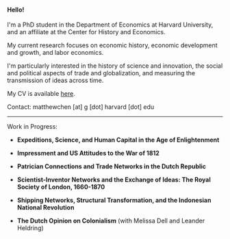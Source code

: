 #### Hello!

I'm a PhD student in the Department of Economics at Harvard University, and an affiliate at the Center for History and Economics.

My current research focuses on economic history, economic development and growth, and labor economics.

I'm particularly interested in the history of science and innovation, the social and political aspects of trade and globalization, and measuring the transmission of ideas across time.

My CV is available [here](https://matthewleechen.github.io/cv/MLC_CV_26_August_2023.pdf).



Contact: matthewchen [at] g [dot] harvard [dot] edu 

--------

Work in Progress:

- **Expeditions, Science, and Human Capital in the Age of Enlightenment**
  
- **Impressment and US Attitudes to the War of 1812**

- **Patrician Connections and Trade Networks in the Dutch Republic**

- **Scientist-Inventor Networks and the Exchange of Ideas: The Royal Society of London, 1660-1870**

- **Shipping Networks, Structural Transformation, and the Indonesian National Revolution**

- **The Dutch Opinion on Colonialism** (with Melissa Dell and Leander Heldring)
